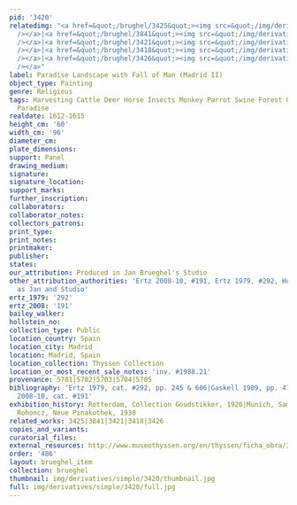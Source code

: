 ```yaml
---
pid: '3420'
relatedimg: "<a href=&quot;/brughel/3425&quot;><img src=&quot;/img/derivatives/simple/3425/thumbnail.jpg&quot;
  /></a>|<a href=&quot;/brughel/3841&quot;><img src=&quot;/img/derivatives/simple/3841/thumbnail.jpg&quot;
  /></a>|<a href=&quot;/brughel/3421&quot;><img src=&quot;/img/derivatives/simple/3421/thumbnail.jpg&quot;
  /></a>|<a href=&quot;/brughel/3418&quot;><img src=&quot;/img/derivatives/simple/3418/thumbnail.jpg&quot;
  /></a>|<a href=&quot;/brughel/3426&quot;><img src=&quot;/img/derivatives/simple/3426/thumbnail.jpg&quot;
  /></a>"
label: Paradise Landscape with Fall of Man (Madrid II)
object_type: Painting
genre: Religious
tags: Harvesting Cattle Deer Horse Insects Monkey Parrot Swine Forest Old_Testament
  Paradise
realdate: 1612-1615
height_cm: '60'
width_cm: '96'
diameter_cm: 
plate_dimensions: 
support: Panel
drawing_medium: 
signature: 
signature_location: 
support_marks: 
further_inscription: 
collaborators: 
collaborator_notes: 
collectors_patrons: 
print_type: 
print_notes: 
printmaker: 
publisher: 
states: 
our_attribution: Produced in Jan Brueghel's Studio
other_attribution_authorities: 'Ertz 2008-10, #191, Ertz 1979, #292, Honig database
  as Jan and Studio'
ertz_1979: '292'
ertz_2008: '191'
bailey_walker: 
hollstein_no: 
collection_type: Public
location_country: Spain
location_city: Madrid
location: Madrid, Spain
location_collection: Thyssen Collection
location_or_most_recent_sale_notes: 'inv. #1988.21'
provenance: 5701|5702|5703|5704|5705
bibliography: 'Ertz 1979, cat. #292, pp. 245 & 606|Gaskell 1989, pp. 474-477|Ertz
  2008-10, cat. #191'
exhibition_history: Rotterdam, Collection Goudstikker, 1920|Munich, Sammlung Schloss
  Rohoncz, Neue Pinakothek, 1930
related_works: 3425|3841|3421|3418|3426
copies_and_variants: 
curatorial_files: 
external_resources: http://www.museothyssen.org/en/thyssen/ficha_obra/30
order: '486'
layout: brueghel_item
collection: brueghel
thumbnail: img/derivatives/simple/3420/thumbnail.jpg
full: img/derivatives/simple/3420/full.jpg
---
```

